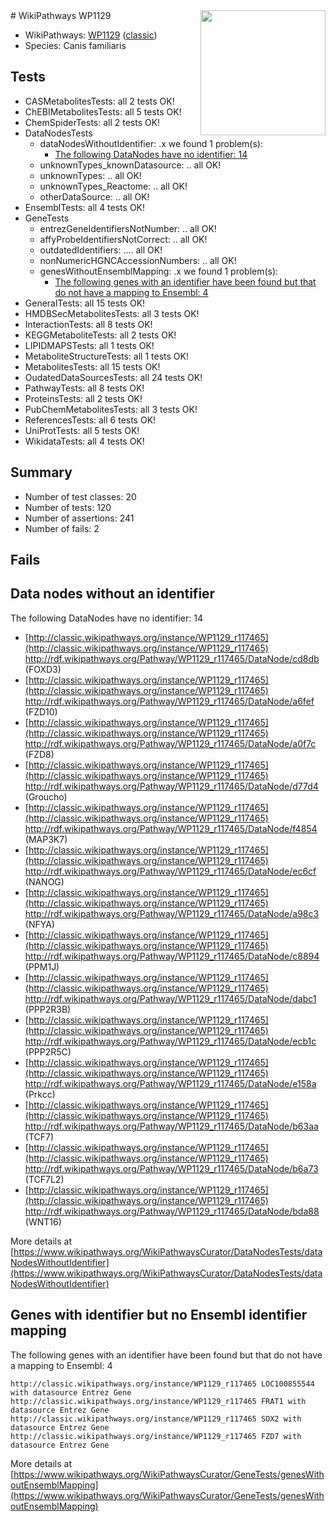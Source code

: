 <img style="float: right; width: 200px" src="https://upload.wikimedia.org/wikipedia/commons/thumb/8/83/Wplogo_with_text_500.png/640px-Wplogo_with_text_500.png" />
# WikiPathways WP1129

* WikiPathways: [WP1129](https://wikipathways.org/pathways/WP1129) ([classic](https://classic.wikipathways.org/instance/WP1129))
* Species: Canis familiaris
## Tests
* CASMetabolitesTests: all 2 tests OK!
* ChEBIMetabolitesTests: all 5 tests OK!
* ChemSpiderTests: all 2 tests OK!
* DataNodesTests
    * dataNodesWithoutIdentifier: .x we found 1 problem(s):
        * [The following DataNodes have no identifier: 14](#8792c494)
    * unknownTypes_knownDatasource: .. all OK!
    * unknownTypes: .. all OK!
    * unknownTypes_Reactome: .. all OK!
    * otherDataSource: .. all OK!
* EnsemblTests: all 4 tests OK!
* GeneTests
    * entrezGeneIdentifiersNotNumber: .. all OK!
    * affyProbeIdentifiersNotCorrect: .. all OK!
    * outdatedIdentifiers: .... all OK!
    * nonNumericHGNCAccessionNumbers: .. all OK!
    * genesWithoutEnsemblMapping: .x we found 1 problem(s):
        * [The following genes with an identifier have been found but that do not have a mapping to Ensembl: 4](#40286d86)
* GeneralTests: all 15 tests OK!
* HMDBSecMetabolitesTests: all 3 tests OK!
* InteractionTests: all 8 tests OK!
* KEGGMetaboliteTests: all 2 tests OK!
* LIPIDMAPSTests: all 1 tests OK!
* MetaboliteStructureTests: all 1 tests OK!
* MetabolitesTests: all 15 tests OK!
* OudatedDataSourcesTests: all 24 tests OK!
* PathwayTests: all 8 tests OK!
* ProteinsTests: all 2 tests OK!
* PubChemMetabolitesTests: all 3 tests OK!
* ReferencesTests: all 6 tests OK!
* UniProtTests: all 5 tests OK!
* WikidataTests: all 4 tests OK!


## Summary

* Number of test classes: 20
* Number of tests: 120
* Number of assertions: 241
* Number of fails: 2

## Fails

<a name="8792c494" />

## Data nodes without an identifier

The following DataNodes have no identifier: 14

* [http://classic.wikipathways.org/instance/WP1129_r117465](http://classic.wikipathways.org/instance/WP1129_r117465) http://rdf.wikipathways.org/Pathway/WP1129_r117465/DataNode/cd8db (FOXD3)
* [http://classic.wikipathways.org/instance/WP1129_r117465](http://classic.wikipathways.org/instance/WP1129_r117465) http://rdf.wikipathways.org/Pathway/WP1129_r117465/DataNode/a6fef (FZD10)
* [http://classic.wikipathways.org/instance/WP1129_r117465](http://classic.wikipathways.org/instance/WP1129_r117465) http://rdf.wikipathways.org/Pathway/WP1129_r117465/DataNode/a0f7c (FZD8)
* [http://classic.wikipathways.org/instance/WP1129_r117465](http://classic.wikipathways.org/instance/WP1129_r117465) http://rdf.wikipathways.org/Pathway/WP1129_r117465/DataNode/d77d4 (Groucho)
* [http://classic.wikipathways.org/instance/WP1129_r117465](http://classic.wikipathways.org/instance/WP1129_r117465) http://rdf.wikipathways.org/Pathway/WP1129_r117465/DataNode/f4854 (MAP3K7)
* [http://classic.wikipathways.org/instance/WP1129_r117465](http://classic.wikipathways.org/instance/WP1129_r117465) http://rdf.wikipathways.org/Pathway/WP1129_r117465/DataNode/ec6cf (NANOG)
* [http://classic.wikipathways.org/instance/WP1129_r117465](http://classic.wikipathways.org/instance/WP1129_r117465) http://rdf.wikipathways.org/Pathway/WP1129_r117465/DataNode/a98c3 (NFYA)
* [http://classic.wikipathways.org/instance/WP1129_r117465](http://classic.wikipathways.org/instance/WP1129_r117465) http://rdf.wikipathways.org/Pathway/WP1129_r117465/DataNode/c8894 (PPM1J)
* [http://classic.wikipathways.org/instance/WP1129_r117465](http://classic.wikipathways.org/instance/WP1129_r117465) http://rdf.wikipathways.org/Pathway/WP1129_r117465/DataNode/dabc1 (PPP2R3B)
* [http://classic.wikipathways.org/instance/WP1129_r117465](http://classic.wikipathways.org/instance/WP1129_r117465) http://rdf.wikipathways.org/Pathway/WP1129_r117465/DataNode/ecb1c (PPP2R5C)
* [http://classic.wikipathways.org/instance/WP1129_r117465](http://classic.wikipathways.org/instance/WP1129_r117465) http://rdf.wikipathways.org/Pathway/WP1129_r117465/DataNode/e158a (Prkcc)
* [http://classic.wikipathways.org/instance/WP1129_r117465](http://classic.wikipathways.org/instance/WP1129_r117465) http://rdf.wikipathways.org/Pathway/WP1129_r117465/DataNode/b63aa (TCF7)
* [http://classic.wikipathways.org/instance/WP1129_r117465](http://classic.wikipathways.org/instance/WP1129_r117465) http://rdf.wikipathways.org/Pathway/WP1129_r117465/DataNode/b6a73 (TCF7L2)
* [http://classic.wikipathways.org/instance/WP1129_r117465](http://classic.wikipathways.org/instance/WP1129_r117465) http://rdf.wikipathways.org/Pathway/WP1129_r117465/DataNode/bda88 (WNT16)


More details at [https://www.wikipathways.org/WikiPathwaysCurator/DataNodesTests/dataNodesWithoutIdentifier](https://www.wikipathways.org/WikiPathwaysCurator/DataNodesTests/dataNodesWithoutIdentifier)

<a name="40286d86" />

## Genes with identifier but no Ensembl identifier mapping

The following genes with an identifier have been found but that do not have a mapping to Ensembl: 4
```
http://classic.wikipathways.org/instance/WP1129_r117465 LOC100855544 with datasource Entrez Gene
http://classic.wikipathways.org/instance/WP1129_r117465 FRAT1 with datasource Entrez Gene
http://classic.wikipathways.org/instance/WP1129_r117465 SOX2 with datasource Entrez Gene
http://classic.wikipathways.org/instance/WP1129_r117465 FZD7 with datasource Entrez Gene
```

More details at [https://www.wikipathways.org/WikiPathwaysCurator/GeneTests/genesWithoutEnsemblMapping](https://www.wikipathways.org/WikiPathwaysCurator/GeneTests/genesWithoutEnsemblMapping)

